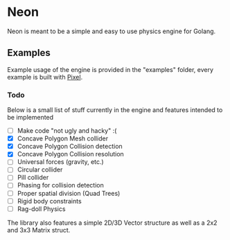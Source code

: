 # Neon

Neon is meant to be a simple and easy to use physics engine for Golang.

## Examples
Example usage of the engine is provided in the "examples" folder, every example is built with [Pixel](https://github.com/faiface/pixel).



### Todo

Below is a small list of stuff currently in the engine and features intended to be implemented
 - [ ] Make code "not ugly and hacky" :( 
 - [x] Concave Polygon Mesh collider
 - [x] Concave Polygon Collision detection
 - [x] Concave Polygon Collision resolution
 - [ ] Universal forces (gravity, etc.)
 - [ ] Circular collider
 - [ ] Pill collider
 - [ ] Phasing for collision detection
 - [ ] Proper spatial division (Quad Trees)
 - [ ] Rigid body constraints
 - [ ] Rag-doll Physics
 
 The library also features a simple 2D/3D Vector structure as well as a 2x2 and 3x3 Matrix struct.


